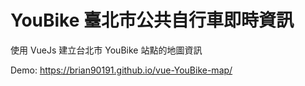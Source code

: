 # YouBike 臺北市公共自行車即時資訊

使用 VueJs 建立台北市 YouBike 站點的地圖資訊

Demo: https://brian90191.github.io/vue-YouBike-map/